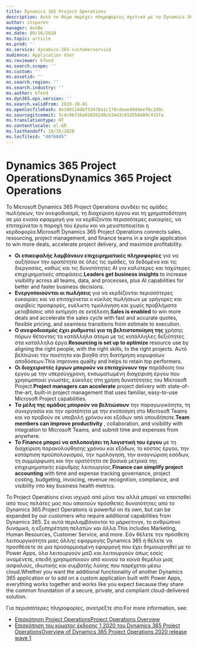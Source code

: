 ```yaml
---
title: Dynamics 365 Project Operations
description: Αυτό το θέμα παρέχει πληροφορίες σχετικά με το Dynamics 365 Project Operations.
author: stsporen
manager: AnnBe
ms.date: 09/16/2020
ms.topic: article
ms.prod: ''
ms.service: dynamics-365-customerservice
audience: Application User
ms.reviewer: kfend
ms.search.scope: ''
ms.custom: ''
ms.assetid: ''
ms.search.region: ''
ms.search.industry: ''
ms.author: kfend
ms.dyn365.ops.version: ''
ms.search.validFrom: 2020-10-01
ms.openlocfilehash: 8e1001144bf5347ba1c170cdeae494deef6c2d9c
ms.sourcegitcommit: 5c4c9bf3ba018562d6cb3443c01d550489c415fa
ms.translationtype: HT
ms.contentlocale: el-GR
ms.lasthandoff: 10/16/2020
ms.locfileid: "4076885"
---
```

# <a name="dynamics-365-project-operations"></a><span data-ttu-id="0af3a-103">Dynamics 365 Project Operations</span><span class="sxs-lookup"><span data-stu-id="0af3a-103">Dynamics 365 Project Operations</span></span>

<span data-ttu-id="0af3a-104">To Microsoft Dynamics 365 Project Operations συνδέει τις ομάδες πωλήσεων, τον ανεφοδιασμό, τη διαχείριση έργου και τη χρηματοδότηση σε μία ενιαία εφαρμογή για να κερδίζονται περισσότερες ευκαιρίες, να επιταχύνεται η παροχή του έργου και να μεγιστοποιείται η κερδοφορία.</span><span class="sxs-lookup"><span data-stu-id="0af3a-104">Microsoft Dynamics 365 Project Operations connects sales, resourcing, project management, and finance teams in a single application to win more deals, accelerate project delivery, and maximize profitability.</span></span>

-   <span data-ttu-id="0af3a-105">**Οι επικεφαλής λαμβάνουν επιχειρηματικές πληροφορίες** για να αυξήσουν την ορατότητα σε όλες τις ομάδες, τα δεδομένα και τις διεργασίες, καθώς και τις δυνατότητες AI για καλύτερες και ταχύτερες επιχειρηματικές αποφάσεις.</span><span class="sxs-lookup"><span data-stu-id="0af3a-105">**Leaders get business insights** to increase visibility across all teams, data, and processes, plus AI capabilities for better and faster business decisions.</span></span>
-   <span data-ttu-id="0af3a-106">**Ενεργοποιούνται οι πωλήσεις** για να κερδίζονται περισσότερες ευκαιρίες και να επιταχύνεται ο κύκλος πωλήσεων με γρήγορες και ακριβείς προσφορές, ευέλικτη τιμολόγηση και χωρίς προβλήματα μεταβάσεις από εκτίμηση σε εκτέλεση.</span><span class="sxs-lookup"><span data-stu-id="0af3a-106">**Sales is enabled** to win more deals and accelerate the sales cycle with fast and accurate quotes, flexible pricing, and seamless transitions from estimate to execution.</span></span>
-   <span data-ttu-id="0af3a-107">**Ο ανεφοδιασμός έχει ρυθμιστεί για τη βελτιστοποίηση της** χρήσης πόρων θέτοντας τα κατάλληλα άτομα με τις κατάλληλες δεξιότητες στα κατάλληλα έργα.</span><span class="sxs-lookup"><span data-stu-id="0af3a-107">**Resourcing is set up to optimize** resource use by aligning the right people, with the right skills, to the right projects.</span></span> <span data-ttu-id="0af3a-108">Αυτό βελτιώνει την ποιότητα και βοηθά στη διατήρηση κορυφαίων αποδόσεων.</span><span class="sxs-lookup"><span data-stu-id="0af3a-108">This improves quality and helps to retain top performers.</span></span>
-   <span data-ttu-id="0af3a-109">**Οι διαχειριστές έργων μπορούν να επιταχύνουν την** παράδοση του έργου με την υπερσύγχρονη, ενσωματωμένη διαχείριση έργου που χρησιμοποιεί γνωστές, εύκολες στη χρήση δυνατότητες του Microsoft Project.</span><span class="sxs-lookup"><span data-stu-id="0af3a-109">**Project managers can accelerate** project delivery with state-of-the-art, built-in project management that uses familiar, easy-to-use Microsoft Project capabilities.</span></span>
-   <span data-ttu-id="0af3a-110">**Τα μέλη της ομάδας μπορούν να βελτιώσουν** την παραγωγικότητα, τη συνεργασία και την ορατότητα με την ενοποίηση στο Microsoft Teams και να προβούν σε υποβολή χρόνου και εξόδων από οπουδήποτε.</span><span class="sxs-lookup"><span data-stu-id="0af3a-110">**Team members can improve productivity** , collaboration, and visibility with integration to Microsoft Teams, and submit time and expenses from anywhere.</span></span>
-   <span data-ttu-id="0af3a-111">**Το Finance μπορεί να απλοποιήσει τη λογιστική του έργου** με τη διαχείριση παρακολούθησης χρόνου και εξόδων, το κόστος έργου, την κατάρτιση προϋπολογισμού, την τιμολόγηση, την αναγνώριση εσόδων, τη συμμόρφωση και την ορατότητα σε βασικά μετρικά της επιχειρηματικής εύρυθμης λειτουργίας.</span><span class="sxs-lookup"><span data-stu-id="0af3a-111">**Finance can simplify project accounting** with time and expense tracking governance, project costing, budgeting, invoicing, revenue recognition, compliance, and visibility into key business health metrics.</span></span>

<span data-ttu-id="0af3a-112">To Project Operations είναι ισχυρό από μόνο του αλλά μπορεί να επεκταθεί από τους πελάτες μας που απαιτούν πρόσθετες δυνατότητες από το Dynamics 365.</span><span class="sxs-lookup"><span data-stu-id="0af3a-112">Project Operations is powerful on its own, but can be expanded by our customers who require additional capabilities from Dynamics 365.</span></span> <span data-ttu-id="0af3a-113">Σε αυτά περιλαμβάνονται το μάρκετινγκ, το ανθρώπινο δυναμικό, η εξυπηρέτηση πελατών και άλλα.</span><span class="sxs-lookup"><span data-stu-id="0af3a-113">This includes Marketing, Human Resources, Customer Service, and more.</span></span> <span data-ttu-id="0af3a-114">Εάν θέλετε την πρόσθετη λειτουργικότητα μιας άλλης εφαρμογής Dynamics 365 ή θέλετε να προσθέσετε σε μια προσαρμοσμένη εφαρμογή που έχει δημιουργηθεί με το Power Apps, όλα λειτουργούν μαζί και λειτουργούν όπως εσείς αναμένετε, επειδή χρησιμοποιούν από κοινού τα κοινά θεμέλια μιας ασφαλούς, ιδιωτικής και συμβατής λύσης που παρέχεται μέσω cloud.</span><span class="sxs-lookup"><span data-stu-id="0af3a-114">Whether you want the additional functionality of another Dynamics 365 application or to add on a custom application built with Power Apps, everything works together and works like you expect because they share the common foundation of a secure, private, and compliant cloud-delivered solution.</span></span>

<span data-ttu-id="0af3a-115">Για περισσότερες πληροφορίες, ανατρέξτε στο:</span><span class="sxs-lookup"><span data-stu-id="0af3a-115">For more information, see:</span></span>

- [<span data-ttu-id="0af3a-116">Επισκόπηση Project Operations</span><span class="sxs-lookup"><span data-stu-id="0af3a-116">Project Operations Overview</span></span>](https://dynamics.microsoft.com/en-us/project-operations/overview/)
- [<span data-ttu-id="0af3a-117">Επισκόπηση του κύματος έκδοσης 1 2020 του Dynamics 365 Project Operations</span><span class="sxs-lookup"><span data-stu-id="0af3a-117">Overview of Dynamics 365 Project Operations 2020 release wave 1</span></span>](https://docs.microsoft.com/dynamics365-release-plan/2020wave1/dynamics365-project-operations/)

